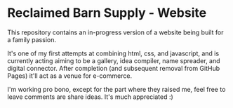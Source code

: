 # Reclaimed Barn Supply - Website
This repository contains an in-progress version of a website being built for a family passion.

It's one of my first attempts at combining html, css, and javascript, and is currently acting aiming to be a gallery, idea compiler, name spreader, and digital connector. After completion (and subsequent removal from GitHub Pages) it'll act as a venue for e-commerce. 

I'm working pro bono, except for the part where they raised me, feel free to leave comments are share ideas. It's much appreciated :)
